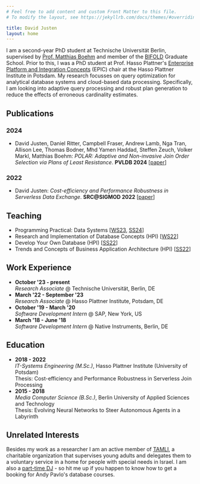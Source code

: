 ```yaml
---
# Feel free to add content and custom Front Matter to this file.
# To modify the layout, see https://jekyllrb.com/docs/themes/#overriding-theme-defaults

title: David Justen
layout: home
---
```


I am a second-year PhD student at Technische Universität Berlin, supervised by [Prof. Matthias Boehm](https://mboehm7.github.io) and member of the [BIFOLD](https://www.bifold.berlin) Graduate School. 
Prior to this, I was a PhD student at Prof. Hasso Plattner's [Enterprise Platform and Integration Concepts](https://hpi.de/plattner/home.html) (EPIC) chair at the Hasso Plattner Institute in Potsdam.
My research focusses on query optimization for analytical database systems and cloud-based data processing. 
Specifically, I am looking into adaptive query processing and robust plan generation to reduce the effects of erroneous cardinality estimates.

## Publications

### 2024

- David Justen, Daniel Ritter, Campbell Fraser, Andrew Lamb, Nga Tran, Allison Lee, Thomas Bodner, Mhd Yamen Haddad, Steffen Zeuch, Volker Markl, Matthias Boehm: _POLAR: Adaptive and Non-invasive Join Order Selection via Plans of Least Resistance_. __PVLDB 2024__ [[paper](assets/p1185-justen.pdf)]

### 2022

- David Justen: _Cost-efficiency and Performance Robustness in Serverless Data Exchange_. __SRC@SIGMOD 2022__ [[paper](assets/3514221.3520248.pdf)]

## Teaching

- Programming Practical: Data Systems [[WS23](https://mboehm7.github.io/teaching/ws2324_ppds/index.htm), [SS24](https://mboehm7.github.io/teaching/ss24_ppds/index.htm)]
- Research and Implementation of Database Concepts (HPI) [[WS22](https://hpi.de/plattner/teaching/archive/winter-term-2022-23/research-and-implementation-of-database-concepts.html)]
- Develop Your Own Database (HPI) [[SS22](https://hpi.de/plattner/teaching/archive/summer-term-2022/develop-your-own-database.html)] 
- Trends and Concepts of Business Application Architecture (HPI) [[SS22](https://hpi.de/plattner/teaching/archive/summer-term-2022/trends-and-concepts-of-business-application-architecture.html)]

## Work Experience

- __October '23 - present__  
  _Research Associate_ @ Technische Universität, Berlin, DE
- __March '22 - September '23__  
  _Research Associate_ @ Hasso Plattner Institute, Potsdam, DE
- __October '19 - March '20__  
  _Software Development Intern_ @ SAP, New York, US
- __March '18 - June '18__  
  _Software Development Intern_ @ Native Instruments, Berlin, DE

## Education

- __2018 - 2022__  
  _IT-Systems Engineering (M.Sc.)_, Hasso Plattner Institute (University of Potsdam)  
  Thesis: Cost-efficiency and Performance Robustness in Serverless Join Processing
- __2015 - 2018__  
  _Media Computer Science (B.Sc.)_, Berlin University of Applied Sciences and Technology  
  Thesis: Evolving Neural Networks to Steer Autonomous Agents in a Labyrinth

## Unrelated Interests

Besides my work as a researcher I am an active member of [TAMLI](https://tamli.de), a charitable organization that supervises young adults and delegates them to a voluntary service in a home for people with special needs in Israel. I am also a [part-time DJ](https://soundcloud.com/oshky) - so hit me up if you happen to know how to get a booking for Andy Pavlo's database courses.

